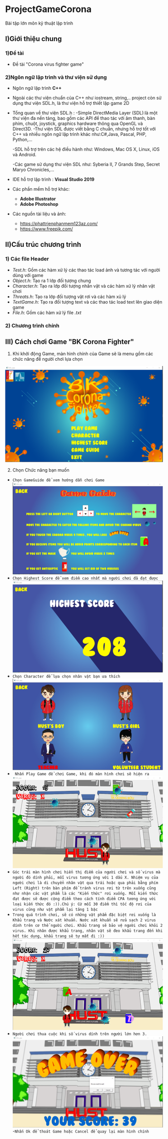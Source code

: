 # ProjectGameCorona
Bài tập lớn môn kỹ thuật lập trình
## I)Giới thiệu chung
### 1)Đề tài
- Đề tài "Corona virus fighter game"
### 2)Ngôn ngữ lập trình và thư viện sử dụng
 - Ngôn ngữ lập trình  **C++** 
 - Ngoài các thư viện chuẩn của C++ như iostream, string,.. project còn sử dụng thư viện SDL.h, là thư viện hỗ trợ thiết lập game 2D
 - Tổng quan về thư viện SDL.h :
     -Simple DirectMedia Layer (SDL):là một thư viện đa nền tảng, bao gồm các API để thao tác với âm thanh, bàn phím, chuột, joystick, graphics hardware thông qua OpenGL và Direct3D.
     -Thư viện SDL được viết bằng C chuẩn, nhưng hỗ trợ tốt với C++ và nhiều ngôn ngữ lập trình khác như:C#,Java, Pascal, PHP, Python,...

     -SDL hỗ trợ trên các hệ điều hành như: Windows, Mac OS X, Linux, iOS và Android.
 
     -Các game sử dụng thư viện SDL như: Syberia II, 7 Grands Step, Secret Maryo Chronicles,…
- IDE hỗ trợ lập trình : **Visual Studio 2019**
- Các phần mềm hỗ trợ khác:
  - **Adobe Illustrator** 
  - **Adobe Photoshop**
- Các nguồn tài liệu và ảnh:
  - https://phattrienphanmem123az.com/
  - https://www.freepik.com/
## II)Cấu trúc chương trình
### 1) Các file Header
- *Test.h*: Gồm các hàm xử lý các thao tác load ảnh và tương tác với người dùng với game
- *Object.h*: Tạo ra 1 lớp đối tượng chung
- *Character.h*: Tạo ra lớp đối tượng nhân vật và các hàm xử lý nhân vật chơi
- *Threats.h*: Tạo ra lớp đối tượng vật rơi và các hàm xủ lý
- *TextGame.h*: Tạo ra đối tượng text và các thao tác load text lên giao diện game
- *File.h*: Gồm các hàm xử lý file *.txt*
### 2) Chương trình chính
## III) Cách chơi Game "BK Corona Fighter"
1) Khi khởi động Game, màn hình chính của Game sẽ là menu gồm các chức năng để người chơi lựa chọn

<img src="Gameimg1.png">

2) Chọn Chức năng bạn muốn
  - ```Chọn GameGuide để xem hướng dẫn chơi Game```
    <img src="Gameimg4.png">
  - ```Chọn Highest Score để xem điểm cao nhất mà người chơi đã đạt được```
    <img src="Gameimg3.png">
  - ```Chọn Character để lựa chọn nhân vật bạn ưa thích```
    <img src="Gameimg2.png">
  - ``` Nhấn Play Game để chơi Game, khi đó màn hình chơi sẽ hiện ra```
    <img src="Gameimg5.png">
  - ```Góc trái màn hình chơi hiển thị điểm của người chơi và số virus mà người đó dính phải, mỗi virus tương ứng với 1 dấu X. Nhiệm vụ của người chơi là di chuyển nhân vật qua trái hoặc qua phải bằng phím Left (Right) trên bàn phím để tránh virus rơi từ trên xuống cũng như nhận các vật phẩm là các "Kiến thức" rơi xuống. Mỗi kiến thức đạt được sẽ được cộng điểm theo cách tính điểm CPA tương ứng với loại kiến thức đó :)).Chú ý: Cứ mỗi 30 điểm thì tốc độ rơi của virus cũng như vật phẩm lại tăng 1 bậc```
  - ```Trong quá trình chơi, sẽ có những vật phẩm đặc biệt rơi xuống là Khẩu trang và Nước xát khuẩn. Nước xát khuẩn sẽ rửa sạch 2 virus dính trên cơ thể người chơi. Khẩu trang sẽ bảo vệ người chơi khỏi 2 virus. Khi nhân được khẩu trang, nhân vật sẽ đeo khẩu trang đến khi hết tác dụng, khẩu trang sẽ tự mất đi :))```
    <img src="Gameimg6.png">
  - ``` Người chơi thua cuộc khi số virus dính trên người lớn hơn 3. ```
    <img src="Gameimg7.png">
  -``` Nhấn Ok để thoát Game hoặc Cancel để quay lại màn hình chính ```

